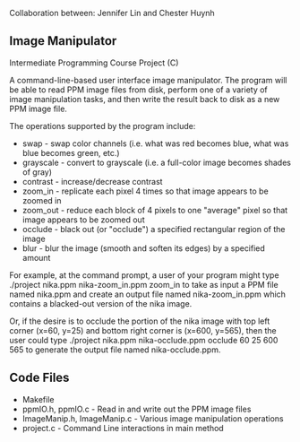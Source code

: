 Collaboration between: Jennifer Lin and Chester Huynh

Image Manipulator 
------------------
Intermediate Programming Course Project (C)

A command-line-based user interface image manipulator. The program will be able to read PPM image files from disk, 
perform one of a variety of image manipulation tasks, and then write the result back to disk as a new PPM image file. 

The operations supported by the program include:
- swap - swap color channels (i.e. what was red becomes blue, what was blue becomes green, etc.)
- grayscale - convert to grayscale (i.e. a full-color image becomes shades of gray)
- contrast - increase/decrease contrast
- zoom_in - replicate each pixel 4 times so that image appears to be zoomed in
- zoom_out - reduce each block of 4 pixels to one "average" pixel so that image appears to be zoomed out
- occlude - black out (or "occlude") a specified rectangular region of the image
- blur - blur the image (smooth and soften its edges) by a specified amount

For example, at the command prompt, a user of your program might type 
./project nika.ppm nika-zoom_in.ppm zoom_in
to take as input a PPM file named nika.ppm and create an output file named nika-zoom_in.ppm which contains a 
blacked-out version of the nika image. 

Or, if the desire is to occlude the portion of the nika image with top left corner (x=60, y=25) and bottom right 
corner is (x=600, y=565), then the user could type 
./project nika.ppm nika-occlude.ppm occlude 60 25 600 565
to generate the output file named nika-occlude.ppm.

Code Files
----------
- Makefile
- ppmIO.h, ppmIO.c - Read in and write out the PPM image files
- ImageManip.h, ImageManip.c - Various image manipulation operations
- project.c - Command Line interactions in main method
